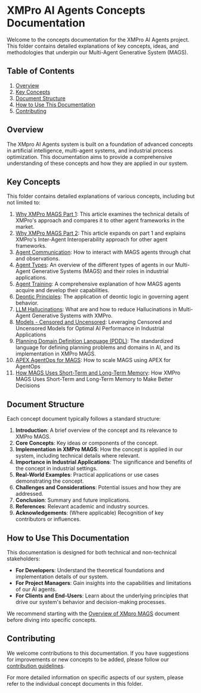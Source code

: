 # XMPro AI Agents Concepts Documentation

Welcome to the concepts documentation for the XMPro AI Agents project. This folder contains detailed explanations of key concepts, ideas, and methodologies that underpin our Multi-Agent Generative System (MAGS).

## Table of Contents

1. [Overview](#overview)
2. [Key Concepts](#key-concepts)
3. [Document Structure](#document-structure)
4. [How to Use This Documentation](#how-to-use-this-documentation)
5. [Contributing](#contributing)

## Overview

The XMpro AI Agents system is built on a foundation of advanced concepts in artificial intelligence, multi-agent systems, and industrial process optimization. This documentation aims to provide a comprehensive understanding of these concepts and how they are applied in our system.

## Key Concepts

This folder contains detailed explanations of various concepts, including but not limited to:

1. [Why XMPro MAGS Part 1](whymags.md): This article examines the technical details of XMPro's approach and compares it to other agent frameworks in the market.
2. [Why XMPro MAGS Part 2](whymagspt2.md): This article expands on part 1 and explains XMPro's Inter-Agent Interoperability approach for other agent frameworks.
3. [Agent Communication](agent-messaging.md): How to interact with MAGS agents through chat and observations.
4. [Agent Types](agent_types.md): An overview of the different types of agents in our Multi-Agent Generative Systems (MAGS) and their roles in industrial applications.
5. [Agent Training](agent_training.md): A comprehensive explanation of how MAGS agents acquire and develop their capabilities.
6. [Deontic Principles](deontic-principles.md): The application of deontic logic in governing agent behavior.
7. [LLM Hallucinations](hallucinations.md): What are and how to reduce Hallucinations in Multi-Agent Generative Systems with XMPro.
8. [Models - Censored and Uncensored](model_censored_uncensored.md): Leveraging Censored and Uncensored Models for Optimal AI Performance in Industrial Applications
9. [Planning Domain Definition Language (PDDL)](pddl.md): The standardized language for defining planning problems and domains in AI, and its implementation in XMPro MAGS.
10. [APEX AgentOps for MAGS](agentopsapex.dm): How to scale MAGS using APEX for AgentOps
11. [How MAGS Uses Short-Term and Long-Term Memory](howmagsusememory.md): How XMPro MAGS Uses Short-Term and Long-Term Memory to Make Better Decisions

## Document Structure

Each concept document typically follows a standard structure:

1. **Introduction**: A brief overview of the concept and its relevance to XMPro MAGS.
2. **Core Concepts**: Key ideas or components of the concept.
3. **Implementation in XMPro MAGS**: How the concept is applied in our system, including technical details where relevant.
4. **Importance in Industrial Applications**: The significance and benefits of the concept in industrial settings.
5. **Real-World Examples**: Practical applications or use cases demonstrating the concept.
6. **Challenges and Considerations**: Potential issues and how they are addressed.
7. **Conclusion**: Summary and future implications.
8. **References**: Relevant academic and industry sources.
9. **Acknowledgements**: (Where applicable) Recognition of key contributors or influences.

## How to Use This Documentation

This documentation is designed for both technical and non-technical stakeholders:

- **For Developers**: Understand the theoretical foundations and implementation details of our system.
- **For Project Managers**: Gain insights into the capabilities and limitations of our AI agents.
- **For Clients and End-Users**: Learn about the underlying principles that drive our system's behavior and decision-making processes.

We recommend starting with the [Overview of XMpro MAGS](overview.md) document before diving into specific concepts.

## Contributing

We welcome contributions to this documentation. If you have suggestions for improvements or new concepts to be added, please follow our [contribution guidelines](CONTRIBUTING.md).

For more detailed information on specific aspects of our system, please refer to the individual concept documents in this folder.
